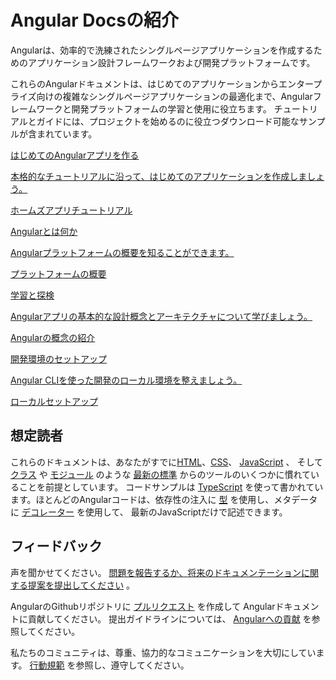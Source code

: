 <h1 class="no-toc">Angular Docsの紹介</h1>

Angularは、効率的で洗練されたシングルページアプリケーションを作成するためのアプリケーション設計フレームワークおよび開発プラットフォームです。

これらのAngularドキュメントは、はじめてのアプリケーションからエンタープライズ向けの複雑なシングルページアプリケーションの最適化まで、Angularフレームワークと開発プラットフォームの学習と使用に役立ちます。
チュートリアルとガイドには、プロジェクトを始めるのに役立つダウンロード可能なサンプルが含まれています。

<div class="card-container">
  <a href="tutorial/first-app" class="docs-card" title="Work through a full tutorial">
    <section>はじめてのAngularアプリを作る</section>
    <p>本格的なチュートリアルに沿って、はじめてのアプリケーションを作成しましょう。</p>
    <p class="card-footer">ホームズアプリチュートリアル</p>
  </a>
  <a href="guide/what-is-angular" class="docs-card" title="Angular Platform Overview">
      <section>Angularとは何か</section>
      <p>Angularプラットフォームの概要を知ることができます。</p>
      <p class="card-footer">プラットフォームの概要</p>
  </a>
  <a href="guide/architecture" class="docs-card" title="Angular Concepts">
      <section>学習と探検</section>
      <p>Angularアプリの基本的な設計概念とアーキテクチャについて学びましょう。</p>
      <p class="card-footer">Angularの概念の紹介</p>
  </a>
  <a href="guide/setup-local" class="docs-card" title="Angular Local Environment Setup">
    <section>開発環境のセットアップ</section>
    <p>Angular CLIを使った開発のローカル環境を整えましょう。</p>
    <p class="card-footer">ローカルセットアップ</p>
  </a>
</div>

## 想定読者

これらのドキュメントは、あなたがすでに[HTML](https://developer.mozilla.org/docs/Learn/HTML/Introduction_to_HTML "Learn HTML")、[CSS](https://developer.mozilla.org/docs/Learn/CSS/First_steps "Learn CSS")、 [JavaScript](https://developer.mozilla.org/docs/Web/JavaScript/A_re-introduction_to_JavaScript "Learn JavaScript") 、
そして [クラス](https://developer.mozilla.org/docs/Web/JavaScript/Reference/Classes "ES2015 Classes") や [モジュール](https://developer.mozilla.org/docs/Web/JavaScript/Reference/Statements/import "ES2015 Modules") のような [最新の標準](https://developer.mozilla.org/docs/Web/JavaScript/Language_Resources "Latest JavaScript standards") からのツールのいくつかに慣れていることを前提としています。
コードサンプルは [TypeScript](https://www.typescriptlang.org/ "TypeScript") を使って書かれています。ほとんどのAngularコードは、依存性の注入に [型](https://www.typescriptlang.org/docs/handbook/classes.html "TypeScript Types") を使用し、メタデータに [デコレーター](https://www.typescriptlang.org/docs/handbook/decorators.html "Decorators") を使用して、
最新のJavaScriptだけで記述できます。

## フィードバック

<!-- vale Angular.Google_We = NO -->

声を聞かせてください。 [問題を報告するか、将来のドキュメンテーションに関する提案を提出してください](https://github.com/angular/angular/issues/new/choose "Angular GitHub repository new issue form") 。

AngularのGithubリポジトリに 
[プルリクエスト](https://github.com/angular/angular/pulls "Angular Github pull requests") を作成して
Angularドキュメントに貢献してください。
提出ガイドラインについては、 
[Angularへの貢献](https://github.com/angular/angular/blob/main/CONTRIBUTING.md "Contributing guide") を参照してください。

私たちのコミュニティは、尊重、協力的なコミュニケーションを大切にしています。 
[行動規範](https://github.com/angular/angular-ja/blob/main/CODE_OF_CONDUCT.md "Contributor code of conduct") を参照し、遵守してください。

<!-- vale Angular.Google_We = YES -->

